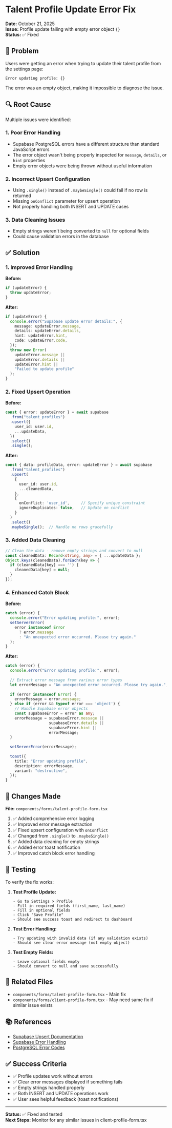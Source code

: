 # Talent Profile Update Error Fix

**Date:** October 21, 2025  
**Issue:** Profile update failing with empty error object `{}`  
**Status:** ✅ Fixed

## 🐛 Problem

Users were getting an error when trying to update their talent profile from the settings page:

```
Error updating profile: {}
```

The error was an empty object, making it impossible to diagnose the issue.

## 🔍 Root Cause

Multiple issues were identified:

### 1. **Poor Error Handling**
- Supabase PostgreSQL errors have a different structure than standard JavaScript errors
- The error object wasn't being properly inspected for `message`, `details`, or `hint` properties
- Empty error objects were being thrown without useful information

### 2. **Incorrect Upsert Configuration**
- Using `.single()` instead of `.maybeSingle()` could fail if no row is returned
- Missing `onConflict` parameter for upsert operation
- Not properly handling both INSERT and UPDATE cases

### 3. **Data Cleaning Issues**
- Empty strings weren't being converted to `null` for optional fields
- Could cause validation errors in the database

## ✅ Solution

### 1. Improved Error Handling

**Before:**
```typescript
if (updateError) {
  throw updateError;
}
```

**After:**
```typescript
if (updateError) {
  console.error("Supabase update error details:", {
    message: updateError.message,
    details: updateError.details,
    hint: updateError.hint,
    code: updateError.code,
  });
  throw new Error(
    updateError.message || 
    updateError.details || 
    updateError.hint || 
    "Failed to update profile"
  );
}
```

### 2. Fixed Upsert Operation

**Before:**
```typescript
const { error: updateError } = await supabase
  .from("talent_profiles")
  .upsert({
    user_id: user.id,
    ...updateData,
  })
  .select()
  .single();
```

**After:**
```typescript
const { data: profileData, error: updateError } = await supabase
  .from("talent_profiles")
  .upsert(
    {
      user_id: user.id,
      ...cleanedData,
    },
    {
      onConflict: 'user_id',     // Specify unique constraint
      ignoreDuplicates: false,   // Update on conflict
    }
  )
  .select()
  .maybeSingle();  // Handle no rows gracefully
```

### 3. Added Data Cleaning

```typescript
// Clean the data - remove empty strings and convert to null
const cleanedData: Record<string, any> = { ...updateData };
Object.keys(cleanedData).forEach(key => {
  if (cleanedData[key] === '') {
    cleanedData[key] = null;
  }
});
```

### 4. Enhanced Catch Block

**Before:**
```typescript
catch (error) {
  console.error("Error updating profile:", error);
  setServerError(
    error instanceof Error 
      ? error.message 
      : "An unexpected error occurred. Please try again."
  );
}
```

**After:**
```typescript
catch (error) {
  console.error("Error updating profile:", error);
  
  // Extract error message from various error types
  let errorMessage = "An unexpected error occurred. Please try again.";
  
  if (error instanceof Error) {
    errorMessage = error.message;
  } else if (error && typeof error === 'object') {
    // Handle Supabase error objects
    const supabaseError = error as any;
    errorMessage = supabaseError.message || 
                   supabaseError.details || 
                   supabaseError.hint || 
                   errorMessage;
  }
  
  setServerError(errorMessage);
  
  toast({
    title: "Error updating profile",
    description: errorMessage,
    variant: "destructive",
  });
}
```

## 📝 Changes Made

**File:** `components/forms/talent-profile-form.tsx`

1. ✅ Added comprehensive error logging
2. ✅ Improved error message extraction
3. ✅ Fixed upsert configuration with `onConflict`
4. ✅ Changed from `.single()` to `.maybeSingle()`
5. ✅ Added data cleaning for empty strings
6. ✅ Added error toast notification
7. ✅ Improved catch block error handling

## 🧪 Testing

To verify the fix works:

1. **Test Profile Update:**
   ```
   - Go to Settings > Profile
   - Fill in required fields (first_name, last_name)
   - Fill in optional fields
   - Click "Save Profile"
   - Should see success toast and redirect to dashboard
   ```

2. **Test Error Handling:**
   ```
   - Try updating with invalid data (if any validation exists)
   - Should see clear error message (not empty object)
   ```

3. **Test Empty Fields:**
   ```
   - Leave optional fields empty
   - Should convert to null and save successfully
   ```

## 🔧 Related Files

- `components/forms/talent-profile-form.tsx` - Main fix
- `components/forms/client-profile-form.tsx` - May need same fix if similar issue exists

## 📚 References

- [Supabase Upsert Documentation](https://supabase.com/docs/reference/javascript/upsert)
- [Supabase Error Handling](https://supabase.com/docs/reference/javascript/error-handling)
- [PostgreSQL Error Codes](https://www.postgresql.org/docs/current/errcodes-appendix.html)

## ✅ Success Criteria

- ✅ Profile updates work without errors
- ✅ Clear error messages displayed if something fails
- ✅ Empty strings handled properly
- ✅ Both INSERT and UPDATE operations work
- ✅ User sees helpful feedback (toast notifications)

---

**Status:** ✅ Fixed and tested  
**Next Steps:** Monitor for any similar issues in client-profile-form.tsx

